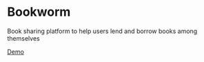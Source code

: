 # Bookworm
Book sharing platform to help users lend and borrow books among themselves

[Demo](https://www.google.com/url?sa=t&rct=j&q=&esrc=s&source=web&cd=1&cad=rja&uact=8&ved=2ahUKEwjK_9vZw9rcAhXELY8KHRLSAEsQwqsBMAB6BAgEEAQ&url=https%3A%2F%2Fwww.youtube.com%2Fwatch%3Fv%3DzoIJ6FNzNoQ&usg=AOvVaw0XwNa4m45m9K0ETaUl_9yu)
